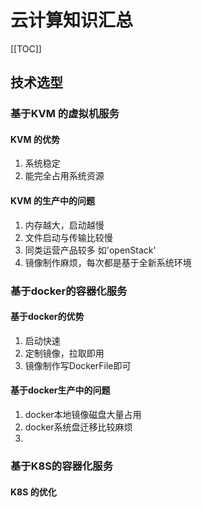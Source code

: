 # 云计算知识汇总

[[TOC]]

## 技术选型

### 基于KVM 的虚拟机服务

#### KVM 的优势

1. 系统稳定
2. 能完全占用系统资源

#### KVM 的生产中的问题

1. 内存越大，启动越慢
2. 文件启动与传输比较慢
3. 同类运营产品较多 如'openStack'
4. 镜像制作麻烦，每次都是基于全新系统环境

### 基于docker的容器化服务

#### 基于docker的优势

1. 启动快速
2. 定制镜像，拉取即用
3. 镜像制作写DockerFile即可

#### 基于docker生产中的问题

1. docker本地镜像磁盘大量占用
2. docker系统盘迁移比较麻烦
3.

### 基于K8S的容器化服务

#### K8S 的优化
